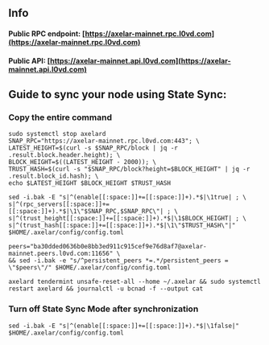## Info
#### Public RPC endpoint: [https://axelar-mainnet.rpc.l0vd.com](https://axelar-mainnet.rpc.l0vd.com)
#### Public API: [https://axelar-mainnet.api.l0vd.com](https://axelar-mainnet.api.l0vd.com)

## Guide to sync your node using State Sync:

### Copy the entire command
```
sudo systemctl stop axelard
SNAP_RPC="https://axelar-mainnet.rpc.l0vd.com:443"; \
LATEST_HEIGHT=$(curl -s $SNAP_RPC/block | jq -r .result.block.header.height); \
BLOCK_HEIGHT=$((LATEST_HEIGHT - 2000)); \
TRUST_HASH=$(curl -s "$SNAP_RPC/block?height=$BLOCK_HEIGHT" | jq -r .result.block_id.hash); \
echo $LATEST_HEIGHT $BLOCK_HEIGHT $TRUST_HASH

sed -i.bak -E "s|^(enable[[:space:]]+=[[:space:]]+).*$|\1true| ; \
s|^(rpc_servers[[:space:]]+=[[:space:]]+).*$|\1\"$SNAP_RPC,$SNAP_RPC\"| ; \
s|^(trust_height[[:space:]]+=[[:space:]]+).*$|\1$BLOCK_HEIGHT| ; \
s|^(trust_hash[[:space:]]+=[[:space:]]+).*$|\1\"$TRUST_HASH\"|" $HOME/.axelar/config/config.toml

peers="ba30dded0636b0e8bb3ed911c915cef9e76d8af7@axelar-mainnet.peers.l0vd.com:11656" \
&& sed -i.bak -e "s/^persistent_peers *=.*/persistent_peers = \"$peers\"/" $HOME/.axelar/config/config.toml 

axelard tendermint unsafe-reset-all --home ~/.axelar && sudo systemctl restart axelard && journalctl -u bcnad -f --output cat
```

### Turn off State Sync Mode after synchronization
```
sed -i.bak -E "s|^(enable[[:space:]]+=[[:space:]]+).*$|\1false|" $HOME/.axelar/config/config.toml
```
